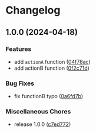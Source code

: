 # Changelog

## 1.0.0 (2024-04-18)


### Features

* add `actionA` function ([04f78ac](https://github.com/Lucaka/google-release-please/commit/04f78acd006935d134717485132cb4a41abcb13a))
* add actionB function ([0f2c71d](https://github.com/Lucaka/google-release-please/commit/0f2c71d96194e7f2851c617234d06ca7f24db057))


### Bug Fixes

* fix functionB typo ([0a6fd7b](https://github.com/Lucaka/google-release-please/commit/0a6fd7bf01f74b501049f604075eb49e12f9808e))


### Miscellaneous Chores

* release 1.0.0 ([c7ed772](https://github.com/Lucaka/google-release-please/commit/c7ed772a5923d0623bc79b536ab71e1d59e8da59))
